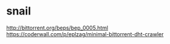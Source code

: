 # snail
http://bittorrent.org/beps/bep_0005.html
https://coderwall.com/p/eplzag/minimal-bittorrent-dht-crawler
